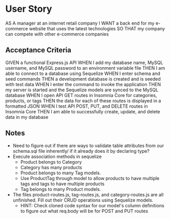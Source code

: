 # User Story

AS A manager at an internet retail company
I WANT a back end for my e-commerce website that uses the latest technologies
SO THAT my company can compete with other e-commerce companies

## Acceptance Criteria

GIVEN a functional Express.js API
WHEN I add my database name, MySQL username, and MySQL password to an environment variable file
THEN I am able to connect to a database using Sequelize
WHEN I enter schema and seed commands
THEN a development database is created and is seeded with test data
WHEN I enter the command to invoke the application
THEN my server is started and the Sequelize models are synced to the MySQL database
WHEN I open API GET routes in Insomnia Core for categories, products, or tags
THEN the data for each of these routes is displayed in a formatted JSON
WHEN I test API POST, PUT, and DELETE routes in Insomnia Core
THEN I am able to successfully create, update, and delete data in my database

## Notes 
- Need to figure out if there are ways to validate table attributes from our schema.sql file inherently/ if it already does it by declaring type?
- Execute association methods in sequelize
    * Product belongs to Category
    * Category has many products
    * Product belongs to many Tag models.
    * Use ProductTag through model to allow products to have multiple tags and tags to have multiple products
    * Tag belongs to many Product models.
- The files product-routes.js, tag-routes.js, and category-routes.js are all unfinished. Fill out their CRUD operations using Sequelize models.
    * HINT: Check cloned code syntax for our model's column definitions to figure out what req.body will be for POST and PUT routes